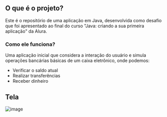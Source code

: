 ##  O que é o projeto? 
Este é o repositório de uma aplicação em Java, desenvolvida como desafio que foi apresentado ao final do curso "Java: criando a sua primeira aplicação" da Alura.

### Como ele funciona? 
Uma aplicação inicial que considera a interação do usuário e simula operações bancárias básicas de um caixa eletrônico, onde podemos:
* Verificar o saldo atual
* Realizar transferências
* Receber dinheiro

## Tela

![image](https://github.com/MateusPerpetuo/Desafio-Conta-Corrente/assets/129229556/6e76ba5f-aa02-4a8b-9d68-f9070bc9913b)
